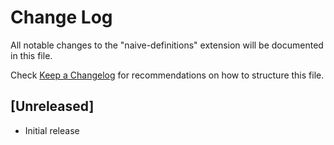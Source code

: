 # Change Log

All notable changes to the "naive-definitions" extension will be documented in this file.

Check [Keep a Changelog](http://keepachangelog.com/) for recommendations on how to structure this file.

## [Unreleased]

- Initial release
